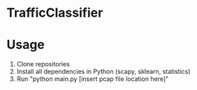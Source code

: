 # TrafficClassifier

# Usage

1. Clone repositories 
2. Install all dependencies in Python (scapy, sklearn, statistics)
3. Run "python main.py [insert pcap file location here]"
